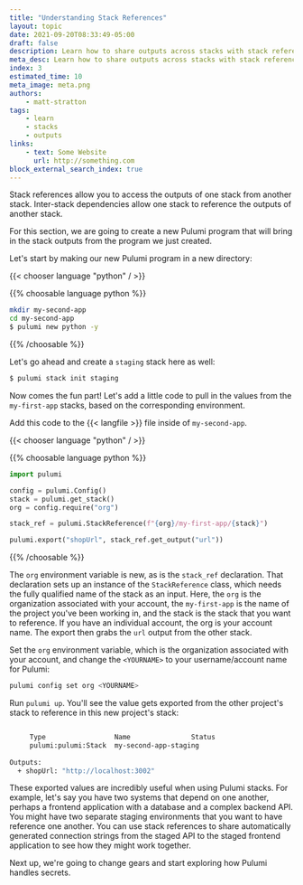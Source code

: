 ```yaml
---
title: "Understanding Stack References"
layout: topic
date: 2021-09-20T08:33:49-05:00
draft: false
description: Learn how to share outputs across stacks with stack references.
meta_desc: Learn how to share outputs across stacks with stack references.
index: 3
estimated_time: 10
meta_image: meta.png
authors:
    - matt-stratton
tags:
    - learn
    - stacks
    - outputs
links:
    - text: Some Website
      url: http://something.com
block_external_search_index: true
---
```


Stack references allow you to access the outputs of one stack from another
stack. Inter-stack dependencies allow one stack to reference the outputs of
another stack.

For this section, we are going to create a new Pulumi program that will bring in
the stack outputs from the program we just created.

Let's start by making our new Pulumi program in a new directory:

{{< chooser language "python" / >}}

<!--{{% choosable language typescript %}}

```bash
mkdir my-second-app
cd my-second-app
$ pulumi new typescript -y
```

{{% /choosable %}}-->

{{% choosable language python %}}

```bash
mkdir my-second-app
cd my-second-app
$ pulumi new python -y
```

{{% /choosable %}}

<!--{{% choosable language go %}}

```bash
mkdir my-second-app
cd my-second-app
$ pulumi new go -y
```

{{% /choosable %}}

{{% choosable language csharp %}}

```bash
mkdir my-second-app
cd my-second-app
$ pulumi new csharp -y
```

{{% /choosable %}}-->

Let's go ahead and create a `staging` stack here as well:

```bash
$ pulumi stack init staging
```

Now comes the fun part! Let's add a little code to pull in the values from the
`my-first-app` stacks, based on the corresponding environment.
<!-- NOTE: I removed this sentence as the variable is not in all of the code.-LAS
In the following code, change `YOURNAME` to the name/org for your Pulumi account.-->

Add this code to the {{< langfile >}} file inside of `my-second-app`.

{{< chooser language "python" / >}}

<!-- {{% choosable language typescript %}}

```typescript
const env = pulumi.getStack();
const myFirstApp = new pulumi.StackReference(`YOURNAME/my-first-app/${env}`);
export let shopUrl =  myFirstApp.getOutput("url");
```

{{% /choosable %}} -->


{{% choosable language python %}}

```python
import pulumi

config = pulumi.Config()
stack = pulumi.get_stack()
org = config.require("org")

stack_ref = pulumi.StackReference(f"{org}/my-first-app/{stack}")

pulumi.export("shopUrl", stack_ref.get_output("url"))
```

{{% /choosable %}}

<!-- {{% choosable language go %}}

```go
import (
  "fmt"

  "github.com/pulumi/pulumi/sdk/v3/go/pulumi"
)

func main() {
  pulumi.Run(func(ctx *pulumi.Context) error {
    slug := fmt.Sprintf("YOURNAME/my-first-app/%v", ctx.Stack())
    stackRef, err := pulumi.NewStackReference(ctx, slug, nil)

    ctx.Export("shopUrl", stackRef.GetOutput(pulumi.String("url")))

    return nil
  }
}
```

{{% /choosable %}}

{{% choosable language csharp %}}

```csharp
class AppStack : Stack
{
    public AppStack()
    {
        var MyFirstApp = new StackReference($"YOURNAME/my-first-app/{Deployment.Instance.StackName}");
        var name = MyFirstApp.RequireOutput("url").Apply(v => v.ToString());
        this.name = Output.Create(shopUrl);
    }
}
```

{{% /choosable %}} -->

The `org` environment variable is new, as is the `stack_ref` declaration. That
declaration sets up an instance of the `StackReference` class, which needs the
fully qualified name of the stack as an input. Here, the `org` is the
organization associated with your account, the `my-first-app` is the name of the
project you've been working in, and the stack is the stack that you want to
reference. If you have an individual account, the org is your account name. The
export then grabs the `url` output from the other stack.

Set the `org` environment variable, which is the organization associated with
your account, and change the `<YOURNAME>` to your username/account name for
Pulumi:

```bash
pulumi config set org <YOURNAME>
```

Run `pulumi up`. You'll see the value gets exported from the other project's
stack to reference in this new project's stack:

```bash

     Type                 Name               Status     
     pulumi:pulumi:Stack  my-second-app-staging             
 
Outputs:
  + shopUrl: "http://localhost:3002"
```
These exported values are incredibly useful when using Pulumi stacks. For
example, let's say you have two systems that depend on one another, perhaps a
frontend application with a database and a complex backend API. You might have
two separate staging environments that you want to have reference one another.
You can use stack references to share automatically generated connection strings
from the staged API to the staged frontend application to see how they might
work together.

Next up, we're going to change gears and start exploring how Pulumi handles
secrets.